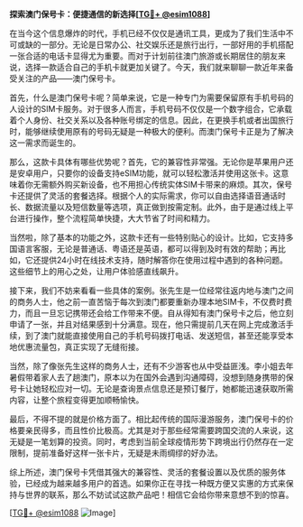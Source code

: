 **探索澳门保号卡：便捷通信的新选择[[TG💪+ @esim1088](https://t.me/s/esim1088)]**

在当今这个信息爆炸的时代，手机已经不仅仅是通讯工具，更成为了我们生活中不可或缺的一部分。无论是日常办公、社交娱乐还是旅行出行，一部好用的手机搭配一张合适的电话卡显得尤为重要。而对于计划前往澳门旅游或长期居住的朋友来说，选择一款适合自己的手机卡就更加关键了。今天，我们就来聊聊一款近年来备受关注的产品——澳门保号卡。

首先，什么是澳门保号卡呢？简单来说，它是一种专门为需要保留原有手机号码的人设计的SIM卡服务。对于很多人而言，手机号码不仅仅是一个数字组合，它承载着个人身份、社交关系以及各种账号绑定的信息。因此，在更换手机或者出国旅行时，能够继续使用原有的号码无疑是一种极大的便利。而澳门保号卡正是为了解决这一需求而诞生的。

那么，这款卡具体有哪些优势呢？首先，它的兼容性非常强。无论你是苹果用户还是安卓用户，只要你的设备支持eSIM功能，就可以轻松激活并使用这张卡。这意味着你无需额外购买新设备，也不用担心传统实体SIM卡带来的麻烦。其次，保号卡还提供了灵活的套餐选择。根据个人的实际需求，你可以自由选择语音通话时长、数据流量以及短信数量等选项，真正做到按需定制。此外，由于是通过线上平台进行操作，整个流程简单快捷，大大节省了时间和精力。

当然啦，除了基本的功能之外，这款卡还有一些特别贴心的设计。比如，它支持多国语言客服，无论是普通话、粤语还是英语，都可以得到及时有效的帮助；再比如，它还提供24小时在线技术支持，随时解答你在使用过程中遇到的各种问题。这些细节上的用心之处，让用户体验感直线飙升。

接下来，我们不妨来看看一些具体的案例。张先生是一位经常往返内地与澳门之间的商务人士，他之前一直苦恼于每次到澳门都要重新办理本地SIM卡，不仅费时费力，而且一旦忘记携带还会给工作带来不便。自从得知有澳门保号卡之后，他立刻申请了一张，并且对结果感到十分满意。现在，他只需提前几天在网上完成激活手续，到了澳门就能直接使用自己的手机号码拨打电话、发送短信，甚至还能享受本地优惠流量包，真正实现了无缝衔接。

当然，除了像张先生这样的商务人士，还有不少游客也从中受益匪浅。李小姐去年暑假带着家人去了趟澳门，原本以为在国外会遇到沟通障碍，没想到随身携带的保号卡让她轻松应对一切。无论是查询景点信息还是预订餐厅，她都能迅速获取所需内容，让整个旅程变得更加顺畅愉快。

最后，不得不提的就是价格方面了。相比起传统的国际漫游服务，澳门保号卡的价格要亲民得多，而且性价比极高。尤其是对于那些经常需要跨国交流的人来说，这无疑是一笔划算的投资。同时，考虑到当前全球疫情形势下跨境出行仍然存在一定限制，提前准备好这样一张卡片，无疑是未雨绸缪的好办法。

综上所述，澳门保号卡凭借其强大的兼容性、灵活的套餐设置以及优质的服务体验，已经成为越来越多用户的首选。如果你正在寻找一种既方便又实惠的方式来保持与世界的联系，那么不妨试试这款产品吧！相信它会给你带来意想不到的惊喜。

[[TG💪+ @esim1088](https://t.me/s/esim1088) ![Image](https://i.postimg.cc/4NQfJmqS/Snipaste-2025-05-13-00-14-12.png)]